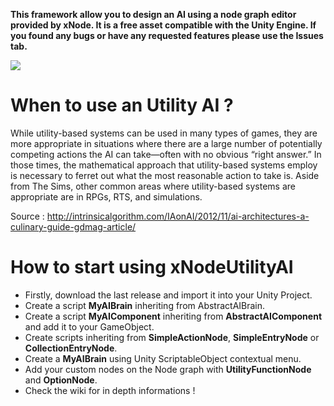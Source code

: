 **This framework allow you to design an AI using a node graph editor provided by xNode. It is a free asset compatible with the Unity Engine.
If you found any bugs or have any requested features please use the Issues tab.**

![](https://gamasutra.com/db_area/images/blog/271188/apexgametools04.png)

# When to use an Utility AI ?

While utility-based systems can be used in many types of games, they are more appropriate in situations where there are a large number of potentially competing actions the AI can take—often with no obvious “right answer.” In those times, the mathematical approach that utility-based systems employ is necessary to ferret out what the most reasonable action to take is. Aside from The Sims, other common areas where utility-based systems are appropriate are in RPGs, RTS, and simulations.

Source : http://intrinsicalgorithm.com/IAonAI/2012/11/ai-architectures-a-culinary-guide-gdmag-article/

# How to start using xNodeUtilityAI

- Firstly, download the last release and import it into your Unity Project.
- Create a script **MyAIBrain** inheriting from AbstractAIBrain.
- Create a script **MyAIComponent** inheriting from **AbstractAIComponent** and add it to your GameObject.
- Create scripts inheriting from **SimpleActionNode**, **SimpleEntryNode** or **CollectionEntryNode**.
- Create a **MyAIBrain** using Unity ScriptableObject contextual menu.
- Add your custom nodes on the Node graph with **UtilityFunctionNode** and **OptionNode**.
- Check the wiki for in depth informations !
